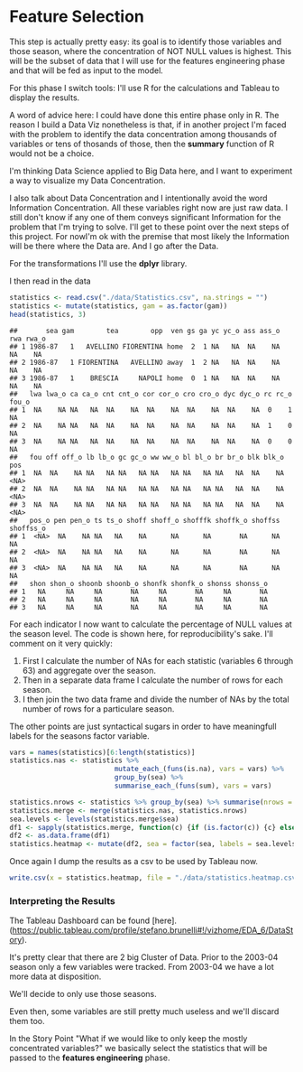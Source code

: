 # Feature Selection

This step is actually pretty easy: its goal is to identify those variables and those season, where the concentration of NOT NULL values is highest. This will be the subset of data that I will use for the features engineering phase and that will be fed as input to the model.

For this phase I switch tools: I'll use R for the calculations and Tableau to display the results.

A word of advice here: I could have done this entire phase only in R. The reason I build a Data Viz nonetheless is that, if in another project I'm faced with the problem to identify the data concentration among thousands of variables or tens of thosands of those, then the **summary** function of R would not be a choice.

I'm thinking Data Science applied to Big Data here, and I want to experiment a way to visualize my Data Concentration.

I also talk about Data Concentration and I intentionally avoid the word Information Concentration. All these variables right now are just raw data. I still don't know if any one of them conveys significant Information for the problem that I'm trying to solve. I'll get to these point over the next steps of this project. For nowI'm ok with the premise that most likely the Information will be there where the Data are. And I go after the Data.

For the transformations I'll use the **dplyr** library.



I then read in the data


```r
statistics <- read.csv("./data/Statistics.csv", na.strings = "")
statistics <- mutate(statistics, gam = as.factor(gam))
head(statistics, 3)
```

```
##       sea gam        tea        opp  ven gs ga yc yc_o ass ass_o rwa rwa_o
## 1 1986-87   1   AVELLINO FIORENTINA home  2  1 NA   NA  NA    NA  NA    NA
## 2 1986-87   1 FIORENTINA   AVELLINO away  1  2 NA   NA  NA    NA  NA    NA
## 3 1986-87   1    BRESCIA     NAPOLI home  0  1 NA   NA  NA    NA  NA    NA
##   lwa lwa_o ca ca_o cnt cnt_o cor cor_o cro cro_o dyc dyc_o rc rc_o fou_o
## 1  NA    NA NA   NA  NA    NA  NA    NA  NA    NA  NA    NA  0    1    NA
## 2  NA    NA NA   NA  NA    NA  NA    NA  NA    NA  NA    NA  1    0    NA
## 3  NA    NA NA   NA  NA    NA  NA    NA  NA    NA  NA    NA  0    0    NA
##   fou off off_o lb lb_o gc gc_o ww ww_o bl bl_o br br_o blk blk_o  pos
## 1  NA  NA    NA NA   NA NA   NA NA   NA NA   NA NA   NA  NA    NA <NA>
## 2  NA  NA    NA NA   NA NA   NA NA   NA NA   NA NA   NA  NA    NA <NA>
## 3  NA  NA    NA NA   NA NA   NA NA   NA NA   NA NA   NA  NA    NA <NA>
##   pos_o pen pen_o ts ts_o shoff shoff_o shofffk shoffk_o shoffss shoffss_o
## 1  <NA>  NA    NA NA   NA    NA      NA      NA       NA      NA        NA
## 2  <NA>  NA    NA NA   NA    NA      NA      NA       NA      NA        NA
## 3  <NA>  NA    NA NA   NA    NA      NA      NA       NA      NA        NA
##   shon shon_o shoonb shoonb_o shonfk shonfk_o shonss shonss_o
## 1   NA     NA     NA       NA     NA       NA     NA       NA
## 2   NA     NA     NA       NA     NA       NA     NA       NA
## 3   NA     NA     NA       NA     NA       NA     NA       NA
```
For each indicator I now want to calculate the percentage of NULL values at the season level.
The code is shown here, for reproducibility's sake. I'll comment on it very quickly:

1. First I calculate the number of NAs for each statistic (variables 6 through 63) and aggregate over the season.
2. Then in a separate data frame I calculate the number of rows for each season.
3. I then join the two data frame and divide the number of NAs by the total number of rows for a particulare season.

The other points are just syntactical sugars in order to have meaningfull labels for the seasons factor variable.


```r
vars = names(statistics)[6:length(statistics)]
statistics.nas <- statistics %>%
                          mutate_each_(funs(is.na), vars = vars) %>%
                          group_by(sea) %>%
                          summarise_each_(funs(sum), vars = vars)

statistics.nrows <- statistics %>% group_by(sea) %>% summarise(nrows = n())
statistics.merge <- merge(statistics.nas, statistics.nrows)
sea.levels <- levels(statistics.merge$sea)
df1 <- sapply(statistics.merge, function(c) {if (is.factor(c)) {c} else {c/statistics.merge$nrows}})
df2 <- as.data.frame(df1)
statistics.heatmap <- mutate(df2, sea = factor(sea, labels = sea.levels))
```

Once again I dump the results as a csv to be used by Tableau now.


```r
write.csv(x = statistics.heatmap, file = "./data/statistics.heatmap.csv", na = "", row.names = FALSE)
```

### Interpreting the Results
The Tableau Dashboard can be found [here].(https://public.tableau.com/profile/stefano.brunelli#!/vizhome/EDA_6/DataStory).

It's pretty clear that there are 2 big Cluster of Data. Prior to the 2003-04 season only a few variables were tracked. From 2003-04 we have a lot more data at disposition.

We'll decide to only use those seasons.

Even then, some variables are still pretty much useless and we'll discard them too.

In the Story Point "What if we would like to only keep the mostly concentrated variables?" we basically select the statistics that will be passed to the **features engineering** phase.

